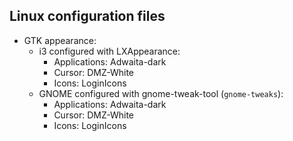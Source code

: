 ## Linux configuration files
  + GTK appearance:
    + i3 configured with LXAppearance:
      * Applications: Adwaita-dark
      * Cursor: DMZ-White
      * Icons: LoginIcons
    + GNOME configured with gnome-tweak-tool (`gnome-tweaks`):
      * Applications: Adwaita-dark
      * Cursor: DMZ-White
      * Icons: LoginIcons

